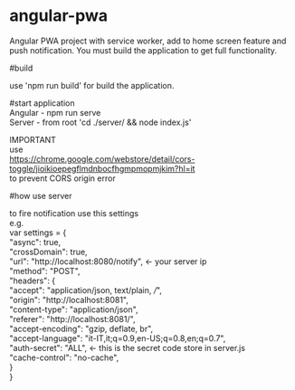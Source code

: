 # angular-pwa

Angular PWA project with service worker, add to home screen feature and push notification.
You must build the application to get full functionality.

#build <br />

use 'npm run build' for build the application.

#start application <br />
Angular - npm run serve <br />
Server - from root 'cd ./server/ && node index.js' <br />

IMPORTANT <br />
use <br />
https://chrome.google.com/webstore/detail/cors-toggle/jioikioepegflmdnbocfhgmpmopmjkim?hl=it <br />
to prevent CORS origin error <br />

#how use server <br />

to fire notification use this settings <br />
e.g. <br />
var settings = { <br />
"async": true, <br />
"crossDomain": true, <br />
"url": "http://localhost:8080/notify", <- your server ip <br />
"method": "POST", <br />
"headers": { <br />
"accept": "application/json, text/plain, _/_", <br />
"origin": "http://localhost:8081", <br />
"content-type": "application/json", <br />
"referer": "http://localhost:8081/", <br />
"accept-encoding": "gzip, deflate, br", <br />
"accept-language": "it-IT,it;q=0.9,en-US;q=0.8,en;q=0.7", <br />
"auth-secret": "ALL", <- this is the secret code store in server.js <br />
"cache-control": "no-cache", <br />
} <br />
} <br />
